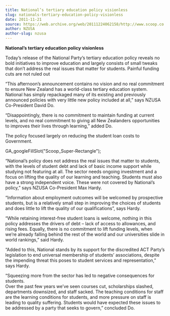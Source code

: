 ```yaml
---
title: National’s tertiary education policy visionless
slug: nationals-tertiary-education-policy-visionless
date: 2011-11-21
source: https://web.archive.org/web/20111224062158/http://www.scoop.co.nz/stories/ED1111/S00134/nationals-tertiary-education-policy-visionless.htm
author: NZUSA
author-slug: nzusa
---
```


**National’s tertiary education policy visionless**

Today’s release of the National Party’s tertiary education policy reveals no bold initiatives to improve education and largely consists of small tweaks that don’t address the real issues that matter for students. Painful funding cuts are not ruled out

“This afternoon’s announcement contains no vision and no real commitment to ensure New Zealand has a world-class tertiary education system. National has simply repackaged many of its existing and previously announced policies with very little new policy included at all,” says NZUSA Co-President David Do.

“Disappointingly, there is no commitment to maintain funding at current levels, and no real commitment to giving all New Zealanders opportunities to improves their lives through learning,” added Do.

The policy focused largely on reducing the student loan costs to Government.

GA\_googleFillSlot("Scoop\_Super-Rectangle");

“National’s policy does not address the real issues that matter to students, with the levels of student debt and lack of basic income support while studying not featuring at all. The sector needs ongoing investment and a focus on lifting the quality of our learning and teaching. Students must also have a strong independent voice. These were not covered by National’s policy,” says NZUSA Co-President Max Hardy.

“Information about employment outcomes will be welcomed by prospective students, but is a relatively small step in improving the choices of students and does little to lift the quality of our qualifications”, says Hardy.

“While retaining interest-free student loans is welcome, nothing in this policy addresses the drivers of debt – lack of access to allowances, and rising fees. Equally, there is no commitment to lift funding levels, when we’re already falling behind the rest of the world and our universities slide in world rankings,” said Hardy.

“Added to this, National stands by its support for the discredited ACT Party’s legislation to end universal membership of students’ associations, despite the impending threat this poses to student services and representation,” says Hardy.

“Squeezing more from the sector has led to negative consequences for students.  
Over the past few years we’ve seen courses cut, scholarships slashed, departments downsized, and staff sacked. The teaching conditions for staff are the learning conditions for students, and more pressure on staff is leading to quality suffering. Students would have expected these issues to be addressed by a party that seeks to govern,” concluded Do.